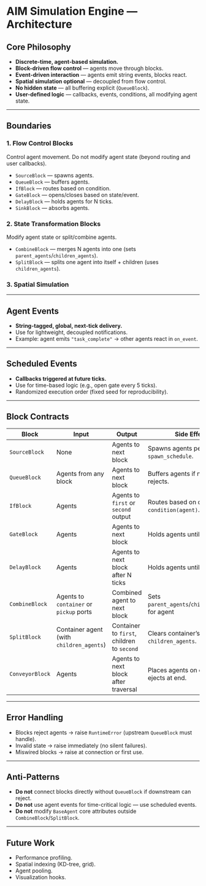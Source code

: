# AIM Simulation Engine — Architecture

## Core Philosophy

- **Discrete-time, agent-based simulation.**
- **Block-driven flow control** — agents move through blocks.
- **Event-driven interaction** — agents emit string events, blocks react.
- **Spatial simulation optional** — decoupled from flow control.
- **No hidden state** — all buffering explicit (`QueueBlock`).
- **User-defined logic** — callbacks, events, conditions, all modifying agent state.

---

## Boundaries

### 1. Flow Control Blocks
Control agent movement. Do not modify agent state (beyond routing and user callbacks).

- `SourceBlock` — spawns agents.
- `QueueBlock` — buffers agents.
- `IfBlock` — routes based on condition.
- `GateBlock` — opens/closes based on state/event.
- `DelayBlock` — holds agents for N ticks.
- `SinkBlock` — absorbs agents.

### 2. State Transformation Blocks
Modify agent state or split/combine agents.

- `CombineBlock` — merges N agents into one (sets `parent_agents`/`children_agents`).
- `SplitBlock` — splits one agent into itself + children (uses `children_agents`).

### 3. Spatial Simulation

---

## Agent Events

- **String-tagged, global, next-tick delivery.**
- Use for lightweight, decoupled notifications.
- Example: agent emits `"task_complete"` → other agents react in `on_event`.

---

## Scheduled Events

- **Callbacks triggered at future ticks.**
- Use for time-based logic (e.g., open gate every 5 ticks).
- Randomized execution order (fixed seed for reproducibility).

---

## Block Contracts

| Block | Input | Output | Side Effects |
|-------|-------|--------|--------------|
| `SourceBlock` | None | Agents to next block | Spawns agents per `spawn_schedule`. |
| `QueueBlock` | Agents from any block | Agents to next block | Buffers agents if next block rejects. |
| `IfBlock` | Agents | Agents to `first` or `second` output | Routes based on callback `condition(agent)`. |
| `GateBlock` | Agents | Agents to next block | Holds agents until open. |
| `DelayBlock` | Agents | Agents to next block after N ticks | Holds agents until timeout |
| `CombineBlock` | Agents to `container` or `pickup` ports | Combined agent to next block | Sets `parent_agents`/`children_agents` for agent |
| `SplitBlock` | Container agent (with `children_agents`) | Container to `first`, children to `second` | Clears container’s `children_agents`. |
| `ConveyorBlock` | Agents | Agents to next block after traversal | Places agents on conveyor, ejects at end. |

---

## Error Handling

- Blocks reject agents -> raise `RuntimeError` (upstream `QueueBlock` must handle).
- Invalid state -> raise immediately (no silent failures).
- Miswired blocks -> raise at connection or first use.

---

## Anti-Patterns

- **Do not** connect blocks directly without `QueueBlock` if downstream can reject.
- **Do not** use agent events for time-critical logic — use scheduled events.
- **Do not** modify `BaseAgent` core attributes outside `CombineBlock`/`SplitBlock`.

---

## Future Work

- Performance profiling.
- Spatial indexing (KD-tree, grid).
- Agent pooling.
- Visualization hooks.
